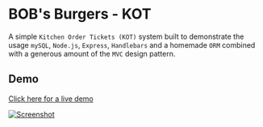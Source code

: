 # BOB's Burgers - KOT

A simple `Kitchen Order Tickets (KOT)` system built to demonstrate the usage `mySQL`, `Node.js`, `Express`, `Handlebars` and a homemade `ORM` combined with a generous amount of the `MVC` design pattern.

## Demo
[Click here for a live demo](https://dry-oasis-58010.herokuapp.com/)

[![Screenshot](https://s8.postimg.cc/6num7965h/Screenshot_2018-06-28_BOB_s_Burgers_-_K_O_T.png)](https://dry-oasis-58010.herokuapp.com/)
